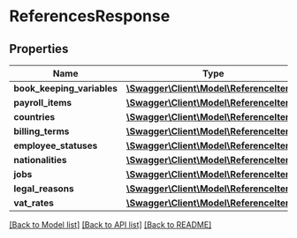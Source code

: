 # ReferencesResponse

## Properties
Name | Type | Description | Notes
------------ | ------------- | ------------- | -------------
**book_keeping_variables** | [**\Swagger\Client\Model\ReferenceItem[]**](ReferenceItem.md) |  | [optional] 
**payroll_items** | [**\Swagger\Client\Model\ReferenceItem[]**](ReferenceItem.md) |  | [optional] 
**countries** | [**\Swagger\Client\Model\ReferenceItem[]**](ReferenceItem.md) |  | [optional] 
**billing_terms** | [**\Swagger\Client\Model\ReferenceItem[]**](ReferenceItem.md) |  | [optional] 
**employee_statuses** | [**\Swagger\Client\Model\ReferenceItem[]**](ReferenceItem.md) |  | [optional] 
**nationalities** | [**\Swagger\Client\Model\ReferenceItem[]**](ReferenceItem.md) |  | [optional] 
**jobs** | [**\Swagger\Client\Model\ReferenceItem[]**](ReferenceItem.md) |  | [optional] 
**legal_reasons** | [**\Swagger\Client\Model\ReferenceItem[]**](ReferenceItem.md) |  | [optional] 
**vat_rates** | [**\Swagger\Client\Model\ReferenceItem[]**](ReferenceItem.md) |  | [optional] 

[[Back to Model list]](../../README.md#documentation-for-models) [[Back to API list]](../../README.md#documentation-for-api-endpoints) [[Back to README]](../../README.md)

